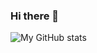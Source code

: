 ### Hi there 👋
![My GitHub stats](https://github-readme-stats.vercel.app/api?username=AndreyStaroverov&theme=dark&show_icons=true)

<!--
**AndreyStaroverov/AndreyStaroverov** is a ✨ _special_ ✨ repository because its `README.md` (this file) appears on your GitHub profile.

Here are some ideas to get you started:

- 🔭 I’m currently working on ...
- 🌱 I’m currently learning ...
- 👯 I’m looking to collaborate on ...
- 🤔 I’m looking for help with ...
- 💬 Ask me about ...
- 📫 How to reach me: ...
- 😄 Pronouns: ...
- ⚡ Fun fact: ...
-->
